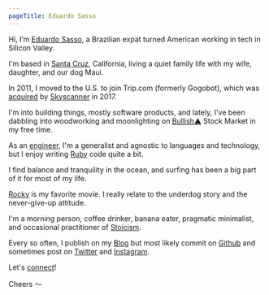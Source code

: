 ```yaml
---
pageTitle: Eduardo Sasso
---
```


Hi, I’m [Eduardo Sasso](mailto:eduardo.sasso@gmail.com), a Brazilian expat turned American working in tech in Silicon Valley.

I'm based in [Santa Cruz](https://en.wikipedia.org/wiki/Santa_Cruz,_California), California, living a quiet family life with my wife, daughter, and our dog Maui.

In 2011, I moved to the U.S. to join Trip.com (formerly Gogobot), which was [acquired](https://techcrunch.com/2017/11/01/ctrip-group-snaps-up-travel-search-startup-trip-com/) by [Skyscanner](https://www.skyscanner.net/) in 2017.

I'm into building things, mostly software products, and lately, I've been dabbling into woodworking and moonlighting on [Bullish▲](https://bullish.email) Stock Market in my free time.

As an [engineer](/resume), I'm a generalist and agnostic to languages and technology, but I enjoy writing [Ruby](https://www.ruby-lang.org/en/) code quite a bit.

I find balance and tranquility in the ocean, and surfing has been a big part of it for most of my life. 

[Rocky](https://www.imdb.com/title/tt0075148/) is my favorite movie. I really relate to the underdog story and the never-give-up attitude.

I'm a morning person, coffee drinker, banana eater, pragmatic minimalist, and occasional practitioner of [Stoicism](https://en.wikipedia.org/wiki/Stoicism).

Every so often, I publish on my [Blog](/blog) but most likely commit on [Github](https://github.com/eduardosasso) and sometimes post on [Twitter](https://twitter.com/eduardosasso) and [Instagram](https://www.instagram.com/eduardosasso/).

Let's [connect](mailto:eduardo.sasso@gmail.com)!
 
Cheers 〜

